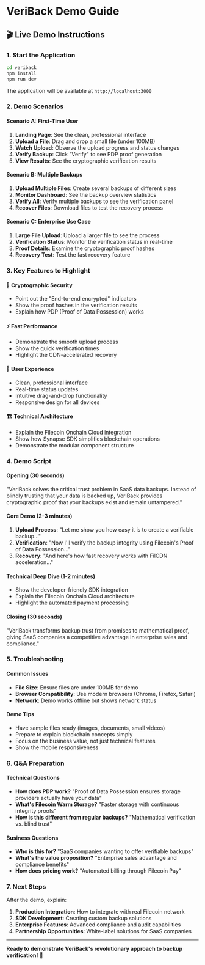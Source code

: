 # VeriBack Demo Guide

## 🎬 Live Demo Instructions

### 1. Start the Application

```bash
cd veriback
npm install
npm run dev
```

The application will be available at `http://localhost:3000`

### 2. Demo Scenarios

#### Scenario A: First-Time User
1. **Landing Page**: See the clean, professional interface
2. **Upload a File**: Drag and drop a small file (under 100MB)
3. **Watch Upload**: Observe the upload progress and status changes
4. **Verify Backup**: Click "Verify" to see PDP proof generation
5. **View Results**: See the cryptographic verification results

#### Scenario B: Multiple Backups
1. **Upload Multiple Files**: Create several backups of different sizes
2. **Monitor Dashboard**: See the backup overview statistics
3. **Verify All**: Verify multiple backups to see the verification panel
4. **Recover Files**: Download files to test the recovery process

#### Scenario C: Enterprise Use Case
1. **Large File Upload**: Upload a larger file to see the process
2. **Verification Status**: Monitor the verification status in real-time
3. **Proof Details**: Examine the cryptographic proof hashes
4. **Recovery Test**: Test the fast recovery feature

### 3. Key Features to Highlight

#### 🔐 **Cryptographic Security**
- Point out the "End-to-end encrypted" indicators
- Show the proof hashes in the verification results
- Explain how PDP (Proof of Data Possession) works

#### ⚡ **Fast Performance**
- Demonstrate the smooth upload process
- Show the quick verification times
- Highlight the CDN-accelerated recovery

#### 🎨 **User Experience**
- Clean, professional interface
- Real-time status updates
- Intuitive drag-and-drop functionality
- Responsive design for all devices

#### 🏗 **Technical Architecture**
- Explain the Filecoin Onchain Cloud integration
- Show how Synapse SDK simplifies blockchain operations
- Demonstrate the modular component structure

### 4. Demo Script

#### Opening (30 seconds)
"VeriBack solves the critical trust problem in SaaS data backups. Instead of blindly trusting that your data is backed up, VeriBack provides cryptographic proof that your backups exist and remain untampered."

#### Core Demo (2-3 minutes)
1. **Upload Process**: "Let me show you how easy it is to create a verifiable backup..."
2. **Verification**: "Now I'll verify the backup integrity using Filecoin's Proof of Data Possession..."
3. **Recovery**: "And here's how fast recovery works with FilCDN acceleration..."

#### Technical Deep Dive (1-2 minutes)
- Show the developer-friendly SDK integration
- Explain the Filecoin Onchain Cloud architecture
- Highlight the automated payment processing

#### Closing (30 seconds)
"VeriBack transforms backup trust from promises to mathematical proof, giving SaaS companies a competitive advantage in enterprise sales and compliance."

### 5. Troubleshooting

#### Common Issues
- **File Size**: Ensure files are under 100MB for demo
- **Browser Compatibility**: Use modern browsers (Chrome, Firefox, Safari)
- **Network**: Demo works offline but shows network status

#### Demo Tips
- Have sample files ready (images, documents, small videos)
- Prepare to explain blockchain concepts simply
- Focus on the business value, not just technical features
- Show the mobile responsiveness

### 6. Q&A Preparation

#### Technical Questions
- **How does PDP work?** "Proof of Data Possession ensures storage providers actually have your data"
- **What's Filecoin Warm Storage?** "Faster storage with continuous integrity proofs"
- **How is this different from regular backups?** "Mathematical verification vs. blind trust"

#### Business Questions
- **Who is this for?** "SaaS companies wanting to offer verifiable backups"
- **What's the value proposition?** "Enterprise sales advantage and compliance benefits"
- **How does pricing work?** "Automated billing through Filecoin Pay"

### 7. Next Steps

After the demo, explain:
1. **Production Integration**: How to integrate with real Filecoin network
2. **SDK Development**: Creating custom backup solutions
3. **Enterprise Features**: Advanced compliance and audit capabilities
4. **Partnership Opportunities**: White-label solutions for SaaS companies

---

**Ready to demonstrate VeriBack's revolutionary approach to backup verification!** 🚀
